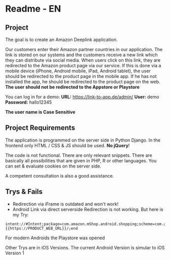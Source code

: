 # Readme - EN

## Project
The goal is to create an Amazon Deeplink application.

Our customers enter their Amazon partner countries in our application. The link is stored on our systems and the customers receive a new link which they can distribute via social media. 
When users click on this link, they are redirected to the Amazon product page via our service.
If this is done via a mobile device (iPhone, Android mobile, iPad, Android tablet), the user should be redirected to the product page in the mobile app.
If he has not installed the app, he should be redirected to the product page on the web.
**The user should not be redirected to the Appstore or Playstore**

You can log in for a demo:
**URL:** https://link-to-app.de/admin/
**User:** demo
**Password:** hallo12345

**The user name is Case Sensitive**


## Project Requirements
The application is programmed on the server side in Python Django. In the frontend only HTML / CSS & JS should be used. **No jQuery**!

The code is not functional. There are only relevant snippets. There are basically all possibilities that are given in PHP, R or other languages. You can set & evaluate cookies on the server side.

A competent consultation is also a good assistance.


## Trys & Fails
- Redirection via iFrame is outdated and won't work!
- Android Link via direct serverside Redirection is not working. But here is my Try: 
```
intent://#Intent;package=com.amazon.mShop.android.shopping;scheme=com.amazon.mobile.shopping.web://{{PRODUCT_LINK}};S.browser_fallback_url={{https://PRODUCT_WEB_URL}}/;end
```
For modern Androids the Playstore was opened

Other Trys are in iOS Versions. The current Android Version is simular to iOS Version 1

